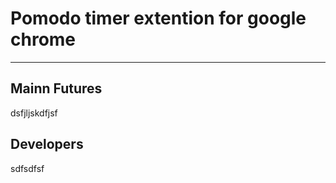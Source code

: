 # Pomodo timer extention for google chrome

---

## Mainn Futures
dsfjljskdfjsf

## Developers
sdfsdfsf

